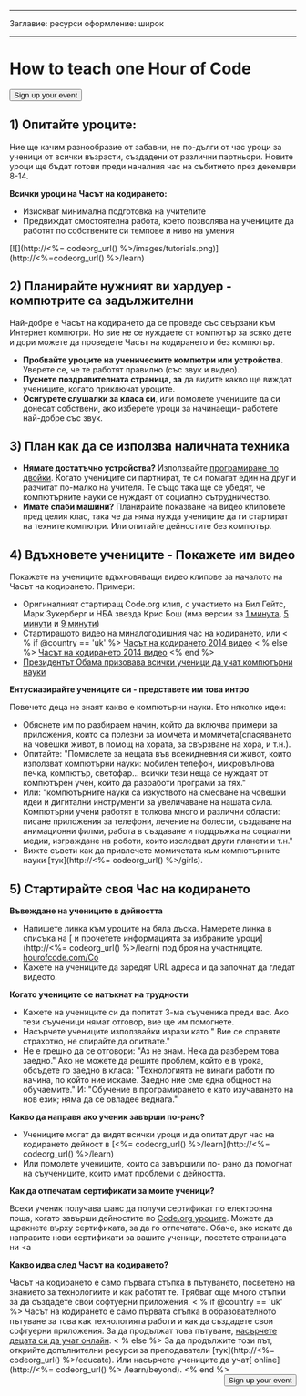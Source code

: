 * * *

Заглавие: ресурси оформление: широк

* * *

<div class="row">
  <h1 class="col-sm-6">
    How to teach one Hour of Code
  </h1>
  
  <div class="col-sm-6 button-container centered">
    <a href="/#join"><button class="signup-button">Sign up your event</button></a>
  </div>
</div>

## 1) Опитайте уроците:

Ние ще качим разнообразие от забавни, не по-дълги от час уроци за ученици от всички възрасти, създадени от различни партньори. Новите уроци ще бъдат готови преди началния час на събитието през декември 8-14.

**Всички уроци на Часът на кодирането:**

  * Изискват минимална подготовка на учителите
  * Предвиждат смостоятелна работа, което позволява на учениците да работят по собствените си темпове и ниво на умения

[![](http://<%= codeorg_url() %>/images/tutorials.png)](http://<%=codeorg_url() %>/learn)

## 2) Планирайте нужният ви хардуер - компютрите са задължителни

Най-добре е Часът на кодирането да се проведе със свързани към Интернет компютри. Но вие не се нуждаете от компютър за всяко дете и дори можете да проведете Часът на кодирането и без компютър.

  * **Пробвайте уроците на ученическите компютри или устройства.** Уверете се, че те работят правилно (със звук и видео).
  * **Пуснете поздравителната страница, за** да видите какво ще виждат учениците, когато приключат уроците. 
  * **Осигурете слушалки за класа си**, или помолете учениците да си донесат собствени, ако изберете уроци за начинаещи- работете най-добре със звук.

## 3) План как да се използва наличната техника

  * **Нямате достатъчно устройства?** Използвайте [ програмиране по двойки](http://www.ncwit.org/resources/pair-programming-box-power-collaborative-learning). Когато учениците си партнират, те си помагат един на друг и разчитат по-малко на учителя. Те също така ще се убедят, че компютърните науки се нуждаят от социално сътрудничество.
  * **Имате слаби машини?** Планирайте показване на видео клиповете пред целия клас, така че да няма нужда учениците да ги стартират на техните компютри. Или опитайте дейностите без компютър.

## 4) Вдъхновете учениците - Покажете им видео

Покажете на учениците вдъхновяващи видео клипове за началото на Часът на кодирането. Примери:

  * Оригиналният стартиращ Code.org клип, с участието на Бил Гейтс, Марк Зукерберг и НБА звезда Крис Бош (има версии за [ 1 минута](https://www.youtube.com/watch?v=qYZF6oIZtfc), [ 5 минути](https://www.youtube.com/watch?v=nKIu9yen5nc) и [ 9 минути](https://www.youtube.com/watch?v=dU1xS07N-FA))
  * [ Стартиращото видео на миналогодишния час на кодирането](https://www.youtube.com/watch?v=FC5FbmsH4fw), или < % if @country == 'uk' %> [ Часът на кодирането 2014 видео](https://www.youtube.com/watch?v=96B5-JGA9EQ) < % else %> [ Часът на кодирането 2014 видео](https://www.youtube.com/watch?v=rH7AjDMz_dc&index=2&list=PLzdnOPI1iJNe1WmdkMG-Ca8cLQpdEAL7Q) <% end %>
  * [Президентът Обама призовава всички ученици да учат компютърни науки](https://www.youtube.com/watch?v=6XvmhE1J9PY)

**Ентусиазирайте учениците си - представете им това интро**

Повечето деца не знаят какво е компютърни науки. Ето няколко идеи:

  * Обяснете им по разбираем начин, който да включва примери за приложения, които са полезни за момчета и момичета(спасяването на човешки живот, в помощ на хората, за свързване на хора, и т.н.).
  * Опитайте: "Помислете за нещата във всекидневния си живот, които използват компютърни науки: мобилен телефон, микровълнова печка, компютър, светофар... всички тези неща се нуждаят от компютърен учен, който да разработи програми за тях."
  * Или: "компютърните науки са изкуството на смесване на човешки идеи и дигитални инструменти за увеличаване на нашата сила. Компютърни учени работят в толкова много и различни области: писане приложения за телефони, лечение на болести, създаване на анимационни филми, работа в създаване и поддръжка на социални медии, изграждане на роботи, които изследват други планети и т.н."
  * Вижте съвети как да привлечете момичетата към компютърните науки [тук](http://<%= codeorg_url() %>/girls). 

## 5) Стартирайте своя Час на кодирането

**Въвеждане на учениците в дейността**

  * Напишете линка към уроците на бяла дъска. Намерете линка в списъка на [ и прочетете информацията за избраните уроци](http://<%= codeorg_url() %>/learn) под броя на участниците. [ hourofcode.com/Co](http://hourofcode.com/co)
  * Кажете на учениците да заредят URL адреса и да започнат да гледат видеото.

**Когато учениците се натъкнат на трудности**

  * Кажете на учениците си да попитат 3-ма съученика преди вас. Ако тези съученици нямат отговор, вие ще им помогнете.
  * Насърчете учениците използвайки изрази като " Вие се справяте страхотно, не спирайте да опитвате."
  * Не е грешно да се отговори: "Аз не знам. Нека да разберем това заедно." Ако не можете да решите проблем, който е в урока, обсъдете го заедно в класа: "Технологията не винаги работи по начина, по който ние искаме. Заедно ние сме една общност на обучаемите." И: "Обучение в програмирането е като изучаването на нов език; няма да се овладее веднага."

**Какво да направя ако ученик завърши по-рано?**

  * Учениците могат да видят всички уроци и да опитат друг час на кодирането дейност в [<%= codeorg_url() %>/learn](http://<%= codeorg_url() %>/learn)
  * Или помолете учениците, които са завършили по- рано да помогнат на съучениците, които имат проблеми с дейността.

**Как да отпечатам сертификати за моите ученици?**

Всеки ученик получава шанс да получи сертификат по електронна поща, когато завърши дейностите по [ Code.org уроците](http://studio.code.org). Можете да щракнете върху сертификата, за да го отпечатате. Обаче, ако искате да направите нови сертификати за вашите ученици, посетете страницата ни <a

**Какво идва след Часът на кодирането?**

Часът на кодирането е само първата стъпка в пътуването, посветено на знанието за технологиите и как работят те. Трябват още много стъпки за да създадете свои софтуерни приложения. < % if @country == 'uk' %> Часът на кодирането е само първата стъпка в образователното пътуване за това как технологията работи и как да създадете свои софтуерни приложения. За да продължат това пътуване, [ насърчете децата си да учат онлайн](http://uk.code.org/learn/beyond). < % else %> За да продължите този път, открийте допълнителни ресурси за преподаватели [тук](http://<%= codeorg_url() %>/educate). Или насърчете учениците да учат[ online](http://<%= codeorg_url() %>
/learn/beyond). <% end %> <a style="display: block" href="/#join"><button style="float: right;">Sign up your event</button></a>
